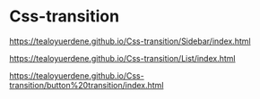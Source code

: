 # Css-transition
https://tealoyuerdene.github.io/Css-transition/Sidebar/index.html

https://tealoyuerdene.github.io/Css-transition/List/index.html

https://tealoyuerdene.github.io/Css-transition/button%20transition/index.html
